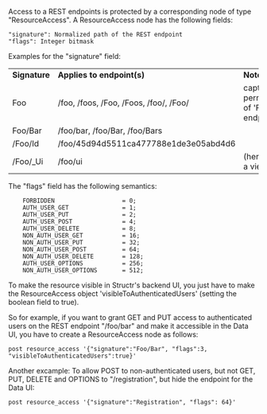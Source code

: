 Access to a REST endpoints is protected by a corresponding node of type "ResourceAccess". A ResourceAccess node has the following fields:

    "signature": Normalized path of the REST endpoint
    "flags": Integer bitmask

Examples for the "signature" field:

<table>
<tr><td><b>Signature</b></td><td><b>Applies to endpoint(s)</b></td><td><b>Note</b></td></tr>
<tr><td>Foo</td><td>/foo, /foos, /Foo, /Foos, /foo/, /Foo/</td><td>captures permutations of 'Foo' endpoints</td></tr>
<tr><td>Foo/Bar</td><td>/foo/bar, /foo/Bar, /foo/Bars</td><td></tr></tr>
<tr><td>/Foo/Id</td><td>/foo/45d94d5511ca477788e1de3e05abd4d6</td><td></td></tr>
<tr><td>/Foo/_Ui</td><td>/foo/ui</td><td>(here, 'ui' is a view)</td></tr>
</table>

The "flags" field has the following semantics:

		FORBIDDEN                   = 0;
		AUTH_USER_GET               = 1;
		AUTH_USER_PUT               = 2;
		AUTH_USER_POST              = 4;
		AUTH_USER_DELETE            = 8;
		NON_AUTH_USER_GET           = 16;
		NON_AUTH_USER_PUT           = 32;
		NON_AUTH_USER_POST          = 64;
		NON_AUTH_USER_DELETE        = 128;
		AUTH_USER_OPTIONS           = 256;
		NON_AUTH_USER_OPTIONS       = 512;
To make the resource visible in Structr's backend UI, you just have to make the ResourceAccess object 'visibleToAuthenticatedUsers' (setting the boolean field to true).

So for example, if you want to grant GET and PUT access to authenticated users on the REST endpoint "/foo/bar" and make it accessible in the Data UI, you have to create a ResourceAccess node as follows:

    post resource_access '{"signature":"Foo/Bar", "flags":3, "visibleToAuthenticatedUsers":true}'

Another excample: To allow POST to non-authenticated users, but not GET, PUT, DELETE and OPTIONS to "/registration", but hide the endpoint for the Data UI:

    post resource_access '{"signature":"Registration", "flags": 64}'
